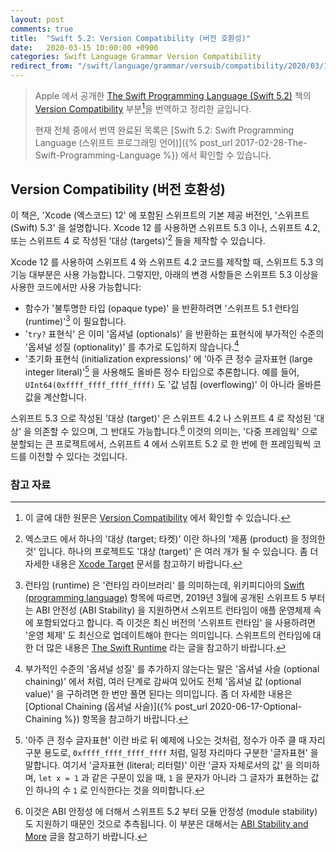 ```yaml
---
layout: post
comments: true
title:  "Swift 5.2: Version Compatibility (버전 호환성)"
date:   2020-03-15 10:00:00 +0900
categories: Swift Language Grammar Version Compatibility
redirect_from: "/swift/language/grammar/versuib/compatibility/2020/03/15/Version-Compatibility.html"
---
```


> Apple 에서 공개한 [The Swift Programming Language (Swift 5.2)](https://docs.swift.org/swift-book/) 책의 [Version Compatibility](https://docs.swift.org/swift-book/GuidedTour/Compatibility.html) 부분[^Version-Compatibility]을 번역하고 정리한 글입니다.
>
> 현재 전체 중에서 번역 완료된 목록은 [Swift 5.2: Swift Programming Language (스위프트 프로그래밍 언어)]({% post_url 2017-02-28-The-Swift-Programming-Language %}) 에서 확인할 수 있습니다.

## Version Compatibility (버전 호환성)

이 책은, 'Xcode (엑스코드) 12' 에 포함된 스위프트의 기본 제공 버전인, '스위프트 (Swift) 5.3' 을 설명합니다. Xcode 12 를 사용하면 스위프트 5.3 이나, 스위프트 4.2, 또는 스위프트 4 로 작성된 '대상 (targets)'[^targets] 들을 제작할 수 있습니다.

Xcode 12 를 사용하여 스위프트 4 와 스위프트 4.2 코드를 제작할 때, 스위프트 5.3 의 기능 대부분은 사용 가능합니다. 그렇지만, 아래의 변경 사항들은 스위프트 5.3 이상을 사용한 코드에서만 사용 가능합니다:

* 함수가 '불투명한 타입 (opaque type)' 을 반환하려면 '스위프트 5.1 런타임 (runtime)'[^swift-runtime] 이 필요합니다.
* '`try?` 표현식' 은 이미 '옵셔널 (optionals)' 을 반환하는 표현식에 부가적인 수준의 '옵셔널 성질 (optionality)' 를 추가로 도입하지 않습니다.[^level-of-optionality]
* '초기화 표현식 (initialization expressions)' 에 '아주 큰 정수 글자표현 (large integer literal)'[^large-integer-literal] 을 사용해도 올바른 정수 타입으로 추론합니다. 예를 들어, `UInt64(0xffff_ffff_ffff_ffff)` 도 '값 넘침 (overflowing)' 이 아니라 올바른 값을 계산합니다.

스위프트 5.3 으로 작성된 '대상 (target)' 은 스위프트 4.2 나 스위프트 4 로 작성된 '대상' 을 의존할 수 있으며, 그 반대도 가능합니다.[^depend-on] 이것의 의미는, '다중 프레임웍' 으로 분할되는 큰 프로젝트에서, 스위프트 4 에서 스위프트 5.2 로 한 번에 한 프레임웍씩 코드를 이전할 수 있다는 것입니다.

### 참고 자료

[^Version-Compatibility]: 이 글에 대한 원문은 [Version Compatibility](https://docs.swift.org/swift-book/GuidedTour/Compatibility.html) 에서 확인할 수 있습니다.

[^targets]: 엑스코드 에서 하나의 '대상 (target; 타켓)' 이란 하나의 '제품 (product) 을 정의한 것' 입니다. 하나의 프로젝트도 '대상 (target)' 은 여러 개가 될 수 있습니다. 좀 더 자세한 내용은 [Xcode Target](https://developer.apple.com/library/archive/featuredarticles/XcodeConcepts/Concept-Targets.html) 문서를 참고하기 바랍니다.

[^swift-runtime]: 런타임 (runtime) 은 '런타임 라이브러리' 를 의미하는데, 위키피디아의 [Swift (programming language)](https://en.wikipedia.org/wiki/Swift_(programming_language)) 항목에 따르면, 2019년 3월에 공개된 스위프트 5 부터는 ABI 안전성 (ABI Stability)[^ABI-Stability] 을 지원하면서 스위프트 런타임이 애플 운영체제 속에 포함되었다고 합니다. 즉 이것은 최신 버전의 '스위프트 런타임' 을 사용하려면 '운영 체제' 도 최신으로 업데이트해야 한다는 의미입니다. 스위프트의 런타임에 대한 더 많은 내용은 [The Swift Runtime](https://github.com/apple/swift/blob/master/docs/Runtime.md) 라는 글을 참고하기 바랍니다.

[^ABI-Stability]: 스위프트의 ABI 안정성에 대해서는 [Evolving Swift On Apple Platforms After ABI Stability](https://swift.org/blog/abi-stability-and-apple/) 라는 글을 참고하기 바랍니다. 한글 자료로는 **Zedd02028** 님이 [ABI stability](https://zeddios.tistory.com/654) 라는 글에 정리를 잘 해두신 것 같습니다.

[^level-of-optionality]: 부가적인 수준의 '옵셔널 성질' 를 추가하지 않는다는 말은 '옵셔널 사슬 (optional chaining)' 에서 처럼, 여러 단계로 감싸여 있어도 전체 '옵셔널 값 (optional value)' 을 구하려면 한 번만 풀면 된다는 의미입니다. 좀 더 자세한 내용은 [Optional Chaining (옵셔널 사슬)]({% post_url 2020-06-17-Optional-Chaining %}) 항목을 참고하기 바랍니다.

[^large-integer-literal]: '아주 큰 정수 글자표현' 이란 바로 뒤 예제에 나오는 것처럼, 정수가 아주 클 때 자리 구분 용도로, `0xffff_ffff_ffff_ffff` 처럼, 일정 자리마다 구분한 '글자표현' 을 말합니다. 여기서 '글자표현 (literal; 리터럴)' 이란 '글자 자체로서의 값' 을 의미하며, `let x = 1` 과 같은 구문이 있을 때, `1` 을 문자가 아니라 그 글자가 표현하는 값인 하나의 수 `1` 로 인식한다는 것을 의미합니다.

[^depend-on]: 이것은 ABI 안정성[^ABI-Stability] 에 더해서 스위프트 5.2 부터 모듈 안정성 (module stability) 도 지원하기 때문인 것으로 추측됩니다. 이 부분은 대해서는 [ABI Stability and More](https://swift.org/blog/abi-stability-and-more/) 글을 참고하기 바랍니다.
